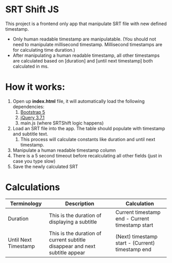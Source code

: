 # SRT Shift JS
This project is a frontend only app that manipulate SRT file with new defined timestamp.
- Only human readable timestamp are manipulatable. (You should not need to manipulate millisecond timestamp. Millisecond timestamps are for calculating time duration.)
- After manipulating a human readable timestamp, all other timestamps are calculated based on \[duration\] and \[until next timestamp\] both calculated in ms.

# How it works:
1. Open up **index.html** file, it will automatically load the following dependencies:
    1. [Bootstrap 5](https://getbootstrap.com/)
    2. [jQuery 3.7.1](https://jquery.com/)
    3. main.js (where SRTShift logic happens)
2. Load an SRT file into the app. The table should populate with timestamp and subtitle text. 
    1. This process will calculate constants like duration and until next timestamp.
3. Manipulate a human readable timestamp column
4. There is a 5 second timeout before recalculating all other fields (just in case you type slow)
5. Save the newly calculated SRT

# Calculations

| Terminology          | Description                                                                 | Calculation                                      |
| -------------------- | --------------------------------------------------------------------------- | ------------------------------------------------ |
| Duration             | This is the duration of displaying a subtitle                               | Current timestamp end - Current timestamp start  |
| Until Next Timestamp | This is the duration of current subtitle disappear and next subtitle appear | (Next) timestamp start - (Current) timestamp end |

